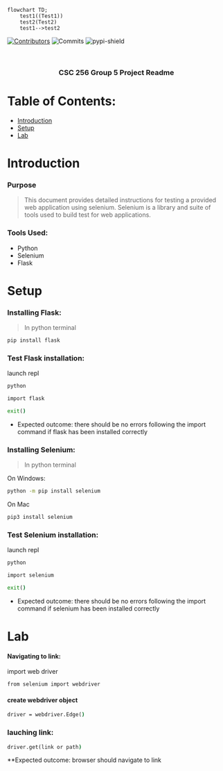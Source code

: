 

``` mermaid
flowchart TD;
    test1((Test1))
    test2(Test2)
    test1-->test2
```

<!-- PROJECT SHIELDS -->
[![Contributors][contributors-shield]][contributors-url]
![Commits][commit-shield]
![pypi-shield]






<br />
<div align="center">
    <h3 align="center">CSC 256 Group 5 Project Readme</h3>
</div>



<!-- TABLE OF CONTENTS -->

# Table of Contents:
- [Introduction](#Introduction)
- [Setup](#setup)
- [Lab](#Lab)


<!-- ABOUT THE PROJECT -->
# Introduction
### Purpose 
> This document provides detailed instructions for testing a provided web application using selenium. Selenium is a library and suite of tools used to build test for web applications.

### Tools Used: 
- Python
- Selenium
- Flask



# Setup

### Installing Flask: 
>In python terminal

```cmd
pip install flask
```
### Test Flask installation: 
launch repl
```cmd
python
```
```cmd
import flask
```
```cmd
exit()
```
* Expected outcome: there should be no errors following the import command if flask has been installed correctly

### Installing Selenium: 
>In python terminal

On Windows: 
```cmd
python -m pip install selenium
```
On Mac 
```cmd
pip3 install selenium
```
### Test Selenium installation: 
launch repl
```cmd
python
```
```cmd
import selenium
```
```cmd
exit()
```
* Expected outcome: there should be no errors following the import command if selenium has been installed correctly
# Lab 

#### Navigating to link: 
import web driver
```cmd
from selenium import webdriver
```
#### create webdriver object
```cmd
driver = webdriver.Edge()
```


### lauching link: 
```cmd
driver.get(link or path)
```


**Expected outcome: browser should navigate to link

<!-- MARKDOWN LINKS & IMAGES  -->

[contributors-shield]: https://img.shields.io/github/contributors/mssalstrom/Group5-repo-projects
[contributors-url]: https://github.com/mssalstrom/Group5-repo-projects/graphs/contributors
[commit-shield]: https://img.shields.io/github/last-commit/mssalstrom/Group5-repo-projects
[pypi-shield]: https://img.shields.io/pypi/pyversions/iconsdk



